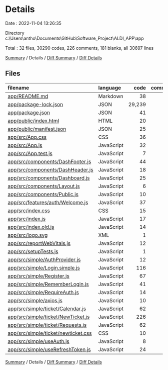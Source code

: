# Details

Date : 2022-11-04 13:26:35

Directory c:\\Users\\antho\\Documents\\GitHub\\Software_Project\\ALDI_APP\\app

Total : 32 files,  30290 codes, 226 comments, 181 blanks, all 30697 lines

[Summary](results.md) / Details / [Diff Summary](diff.md) / [Diff Details](diff-details.md)

## Files
| filename | language | code | comment | blank | total |
| :--- | :--- | ---: | ---: | ---: | ---: |
| [app/README.md](/app/README.md) | Markdown | 38 | 0 | 33 | 71 |
| [app/package-lock.json](/app/package-lock.json) | JSON | 29,239 | 0 | 1 | 29,240 |
| [app/package.json](/app/package.json) | JSON | 41 | 0 | 1 | 42 |
| [app/public/index.html](/app/public/index.html) | HTML | 20 | 23 | 1 | 44 |
| [app/public/manifest.json](/app/public/manifest.json) | JSON | 25 | 0 | 1 | 26 |
| [app/src/App.css](/app/src/App.css) | CSS | 36 | 0 | 6 | 42 |
| [app/src/App.js](/app/src/App.js) | JavaScript | 32 | 93 | 17 | 142 |
| [app/src/App.test.js](/app/src/App.test.js) | JavaScript | 7 | 0 | 2 | 9 |
| [app/src/components/DashFooter.js](/app/src/components/DashFooter.js) | JavaScript | 44 | 1 | 6 | 51 |
| [app/src/components/DashHeader.js](/app/src/components/DashHeader.js) | JavaScript | 18 | 0 | 2 | 20 |
| [app/src/components/Dashboard.js](/app/src/components/Dashboard.js) | JavaScript | 25 | 6 | 4 | 35 |
| [app/src/components/Layout.js](/app/src/components/Layout.js) | JavaScript | 6 | 2 | 1 | 9 |
| [app/src/components/Public.js](/app/src/components/Public.js) | JavaScript | 10 | 1 | 1 | 12 |
| [app/src/features/auth/Welcome.js](/app/src/features/auth/Welcome.js) | JavaScript | 37 | 3 | 5 | 45 |
| [app/src/index.css](/app/src/index.css) | CSS | 15 | 0 | 2 | 17 |
| [app/src/index.js](/app/src/index.js) | JavaScript | 17 | 0 | 4 | 21 |
| [app/src/index.old.js](/app/src/index.old.js) | JavaScript | 14 | 11 | 1 | 26 |
| [app/src/logo.svg](/app/src/logo.svg) | XML | 1 | 0 | 0 | 1 |
| [app/src/reportWebVitals.js](/app/src/reportWebVitals.js) | JavaScript | 12 | 0 | 2 | 14 |
| [app/src/setupTests.js](/app/src/setupTests.js) | JavaScript | 1 | 4 | 1 | 6 |
| [app/src/simple/AuthProvider.js](/app/src/simple/AuthProvider.js) | JavaScript | 12 | 0 | 4 | 16 |
| [app/src/simple/Login.simple.js](/app/src/simple/Login.simple.js) | JavaScript | 116 | 9 | 19 | 144 |
| [app/src/simple/Register.js](/app/src/simple/Register.js) | JavaScript | 67 | 28 | 13 | 108 |
| [app/src/simple/RememberLogin.js](/app/src/simple/RememberLogin.js) | JavaScript | 41 | 0 | 8 | 49 |
| [app/src/simple/RequireAuth.js](/app/src/simple/RequireAuth.js) | JavaScript | 14 | 0 | 3 | 17 |
| [app/src/simple/axios.js](/app/src/simple/axios.js) | JavaScript | 10 | 0 | 2 | 12 |
| [app/src/simple/ticket/Calendar.js](/app/src/simple/ticket/Calendar.js) | JavaScript | 62 | 0 | 4 | 66 |
| [app/src/simple/ticket/NewTicket.js](/app/src/simple/ticket/NewTicket.js) | JavaScript | 226 | 18 | 21 | 265 |
| [app/src/simple/ticket/Requests.js](/app/src/simple/ticket/Requests.js) | JavaScript | 62 | 3 | 7 | 72 |
| [app/src/simple/ticket/newticket.css](/app/src/simple/ticket/newticket.css) | CSS | 10 | 0 | 0 | 10 |
| [app/src/simple/useAuth.js](/app/src/simple/useAuth.js) | JavaScript | 8 | 0 | 2 | 10 |
| [app/src/simple/useRefreshToken.js](/app/src/simple/useRefreshToken.js) | JavaScript | 24 | 24 | 7 | 55 |

[Summary](results.md) / Details / [Diff Summary](diff.md) / [Diff Details](diff-details.md)